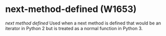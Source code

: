 # next-method-defined (W1653)
*next method defined* Used when a next method is defined that would be
an iterator in Python 2 but is treated as a normal function in Python 3.
